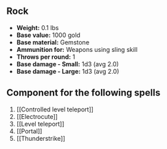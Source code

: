 ## Rock
- **Weight:** 0.1 lbs
- **Base value:** 1000 gold
- **Base material:** Gemstone
- **Ammunition for:** Weapons using sling skill
- **Throws per round:** 1
- **Base damage - Small:** 1d3 (avg 2.0)
- **Base damage - Large:** 1d3 (avg 2.0)

## Component for the following spells

1. [[Controlled level teleport]]
2. [[Electrocute]]
3. [[Level teleport]]
4. [[Portal]]
5. [[Thunderstrike]]

